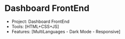 # Dashboard FrontEnd
 - Project: Dashboard FrontEnd
 - Tools: [HTML+CSS+JS]
 - Features: [MultiLanguages - Dark Mode - Responsive]
